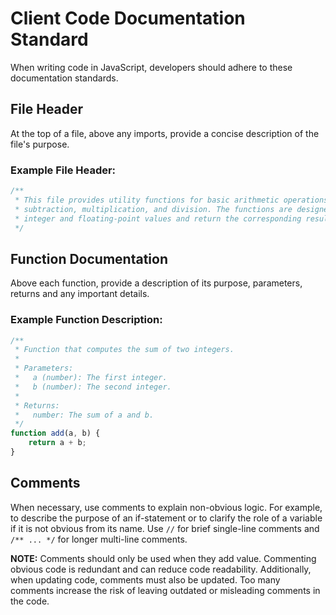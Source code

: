 # Client Code Documentation Standard

When writing code in JavaScript, developers should adhere to these documentation standards.

## File Header

At the top of a file, above any imports, provide a concise description of the file's purpose.

### Example File Header:
```javascript
/**
 * This file provides utility functions for basic arithmetic operations, including addition, 
 * subtraction, multiplication, and division. The functions are designed to support both 
 * integer and floating-point values and return the corresponding results.
 */
```

## Function Documentation

Above each function, provide a description of its purpose, parameters, returns and any important details.

### Example Function Description:
```javascript
/**
 * Function that computes the sum of two integers.
 * 
 * Parameters:
 *   a (number): The first integer.
 *   b (number): The second integer.
 * 
 * Returns:
 *   number: The sum of a and b.
 */
function add(a, b) {
    return a + b;
}
```

## Comments

When necessary, use comments to explain non-obvious logic. For example, to describe the purpose of an if-statement or to clarify the role of a variable if it is not obvious from its name. Use `//` for brief single-line comments and `/** ... */` for longer multi-line comments.

**NOTE:** Comments should only be used when they add value. Commenting obvious code is redundant and can reduce code readability. Additionally, when updating code, comments must also be updated. Too many comments increase the risk of leaving outdated or misleading comments in the code.